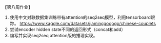 【第八周作业】
1. 使用中文对联数据集训练带有attention的seq2seq模型，利用tensorboard跟踪。
https://www.kaggle.com/datasets/jiaminggogogo/chinese-couplets
2. 尝试encoder hidden state不同的返回形式（concat和add）
3. 编写并实现seq2seq attention版的推理实现。

